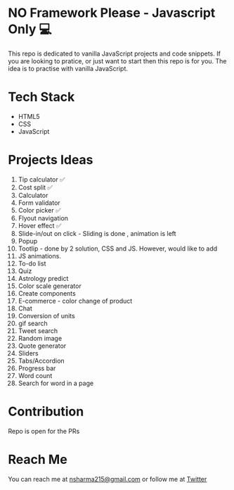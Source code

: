 # NO Framework Please - Javascript Only :computer:

This repo is dedicated to vanilla JavaScript projects and code snippets. If you are looking to pratice, or just want to start then this repo is for you. The idea is to practise with vanilla JavaScript. 

# Tech Stack
- HTML5
- CSS
- JavaScript

# Projects Ideas

 1. Tip calculator  :white_check_mark:
 2. Cost split  :white_check_mark:
 3. Calculator 
 4. Form validator 
 5. Color picker :white_check_mark:
 6. Flyout navigation
 7. Hover effect :white_check_mark:
 8. Slide-in/out on click - Sliding is done , animation is left
 9. Popup
 10. Tootlip - done by 2 solution, CSS and JS. However, would like to add
 11. JS animations.
 12. To-do list
 13. Quiz
 14. Astrology predict
 15. Color scale generator
 16. Create components
 17. E-commerce - color change of product
 18. Chat
 19. Conversion of units
 20. gif search
 21. Tweet search
 22. Random image
 23. Quote generator
 24. Sliders
 25. Tabs/Accordion
 26. Progress bar
 27. Word count
 28. Search for word in a page

# Contribution
Repo is open for the PRs

# Reach Me
You can reach me at nsharma215@gmail.com or follow me at [Twitter](https://twitter.com/hellonehha)





<!-- Display the countdown timer in an element -->
<p id="CountDownTimer"></p>

<script>
// Set the date we're counting down to
var countDownDate = new Date("Jan 5, 2021 15:37:25").getTime();

// Update the count down every 1 second
var x = setInterval(function() {

  // Get today's date and time
  var now = new Date().getTime();

  // Find the distance between now and the count down date
  var distance = countDownDate - now;

  // Time calculations for days, hours, minutes and seconds
  var days = Math.floor(distance / (1000 * 60 * 60 * 24));
  var hours = Math.floor((distance % (1000 * 60 * 60 * 24)) / (1000 * 60 * 60));
  var minutes = Math.floor((distance % (1000 * 60 * 60)) / (1000 * 60));
  var seconds = Math.floor((distance % (1000 * 60)) / 1000);

  // Display the result in the element with id="CountDownTimer"
  document.getElementById("CountDownTimer").innerHTML = days + "d " + hours + "h "
  + minutes + "m " + seconds + "s ";

  // If the count down is finished, write some text
  if (distance < 0) {
    clearInterval(x);
    document.getElementById("demo").innerHTML = "EXPIRED";
  }
}, 1000);
</script>

